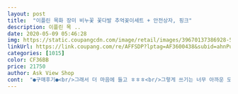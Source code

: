 ```yaml
---
layout: post 
title:  "이플린 목화 장미 비누꽃 꽃다발 추억꽂이세트 + 안전상자, 핑크" 
description: 이플린 목 ..
date: 2020-05-09 05:46:28 
img: https://static.coupangcdn.com/image/retail/images/39670137386928-5b3363ab-2396-4893-abbc-80071a8024dd.jpg 
linkUrl: https://link.coupang.com/re/AFFSDP?lptag=AF3600438&subid=ahnPublicAsk&pageKey=1061326754&itemId=2005736934&vendorItemId=70005658909&traceid=V0-113-a2669d0e9937ebad 
categories: [1015] 
color: CF36BB 
price: 21750 
author: Ask View Shop 
cont:  "●구매후기●<br/>그래서 더 마음에 들고 ㅎㅎㅎ<br/>그렇게 쓰기는 너무 아까운 모양이라<br/>나중에 생일때에도 한 번 더 구매하려규요 !<br/>다른데 비교해봐도 여기 퀄리티가 젤<br/>막상 받아보니 생화보다 더 생화같은 비누꽃이네요 ㅎㅎ<br/>매번 생화만 주문을 했었어요<br/>비누꽃.<br/>.<br/> 예전에 선물받았을때 퀄리티가 그닥 좋지못해서.<br/><br/>비누꽃이 깨지지 않고 무사하도록<br/>비누라고 해서 진짜 비누인가 한장 뜯어써보고싶지만 .<br/>.<br/> ㅋㅋ<br/>상자포장도 꼼꼼히 와서 좋았어용 ㅎㅎㅎ<br/>생각했던거보다 큰 느낌이에요 ㅎㅎㅎ<br/>선물 주기로 ㅎㅎㅎ<br/>어제 신청해서 오늘 받아보는 놀라운 배송력하며 상장에 딱 맞는 꽃다발로 과대포장하지 않고 꽃잎 하나 찌그러짐 없이 깨끗하게 받아볼 수 있어 정말 좋아요 상자를 여는 순간 퍼지는 비누꽃향기 목화의 하얀색과 쨍한 레드 장미가 조화롭고 행사장 앞에서 파는 꽃들보다 더 예쁘고 가격도 저렴해요 만원이상 차이 나는 듯.<br/>.<br/> 꽃다발 크기도 엄청 크고 내품 안에 한가득.<br/> 토퍼가 있어 작게 편지도 쓸수 있고 실용적이네요 어린이집, 학교 졸업식에 선물용으로 딱 좋아요 사진 찍을때 꽃 없으면 서럽잖아요 ㅠㅠㅠ 사진 직고 나서 시들지 않고 비누꽃으로 손씻을 때 쓸 수도 있어 강추해요<br/>여긴 가성비 좋은거 같아요 ㅎㅎ<br/>이정도 화려함 갖추려면 많이 비싼데ㅜㅜ<br/>잠시나마 제가 선물 받은 기분 느껴보고<br/>졸업식 꽃다발 선물 하려고 구매했어요<br/>졸업식 꽃다발로 가져다주면 완전 좋아하겠죠?<br/>좋은 듯요<br/>집앞 택배 온거 보고 진짜 깜놀<br/>친한 동생 졸업식에 꽃 해주고싶은데 사진보니 퀄리티가 너무 좋아보여서 이걸로 선택했어요<br/>하지만 요새 날도 춥고 해서 생화상태가 들쭉날쭉이더라구요<br/>학교 앞에서도 팔지만 이정도 크기에<br/>향기도 좋고 넘 예쁘네요<br/>향도 은은하게 계속 나서 너무 좋아요<br/>" 
---
```

